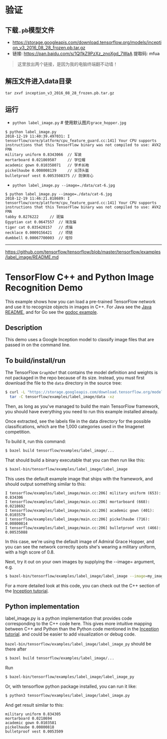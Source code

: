 # 验证
## 下载`.pb`模型文件

- https://storage.googleapis.com/download.tensorflow.org/models/inception_v3_2016_08_28_frozen.pb.tar.gz
- 链接: https://pan.baidu.com/s/1Ql1kZ9PzXz_znoXgd_7WaA 提取码: mfua

> 这里放出两个链接，是因为我的电脑终端翻不动墙！

## 解压文件进入data目录
`tar zxvf inception_v3_2016_08_28_frozen.pb.tar.gz`

## 运行

- `python label_image.py` # 使用默认图片`grace_hopper.jpg`
```
$ python label_image.py 
2018-12-19 11:40:39.497031: I tensorflow/core/platform/cpu_feature_guard.cc:141] Your CPU supports instructions that this TensorFlow binary was not compiled to use: AVX2 FMA
military uniform 0.8343066  // 军装
mortarboard 0.021869507     // 学位帽
academic gown 0.010358071   // 学术长袍
pickelhaube 0.008008139     // 尖顶头盔
bulletproof vest 0.0053508375 // 防弹背心
```

- `python label_image.py --image=./data/cat-6.jpg`
```
$ python label_image.py --image=./data/cat-6.jpg
2018-12-19 11:46:21.818689: I tensorflow/core/platform/cpu_feature_guard.cc:141] Your CPU supports instructions that this TensorFlow binary was not compiled to use: AVX2 FMA
tabby 0.8276222     // 斑猫
Egyptian cat 0.0647557  // 埃及猫
tiger cat 0.035420157   // 虎猫
necklace 0.0009156421   // 项链
dumbbell 0.00067700003  // 哑铃
```

-----------------------------

https://github.com/tensorflow/tensorflow/blob/master/tensorflow/examples/label_image/README.md

# TensorFlow C++ and Python Image Recognition Demo

This example shows how you can load a pre-trained TensorFlow network and use it
to recognize objects in images in C++. For Java see the [Java
README](https://github.com/tensorflow/tensorflow/tree/master/tensorflow/java),
and for Go see the [godoc
example](https://godoc.org/github.com/tensorflow/tensorflow/tensorflow/go#ex-package).

## Description

This demo uses a Google Inception model to classify image files that are passed
in on the command line.

## To build/install/run

The TensorFlow `GraphDef` that contains the model definition and weights is not
packaged in the repo because of its size. Instead, you must first download the
file to the `data` directory in the source tree:

```bash
$ curl -L "https://storage.googleapis.com/download.tensorflow.org/models/inception_v3_2016_08_28_frozen.pb.tar.gz" |
  tar -C tensorflow/examples/label_image/data -xz
```

Then, as long as you've managed to build the main TensorFlow framework, you
should have everything you need to run this example installed already.

Once extracted, see the labels file in the data directory for the possible
classifications, which are the 1,000 categories used in the Imagenet
competition.

To build it, run this command:

```bash
$ bazel build tensorflow/examples/label_image/...
```

That should build a binary executable that you can then run like this:

```bash
$ bazel-bin/tensorflow/examples/label_image/label_image
```

This uses the default example image that ships with the framework, and should
output something similar to this:

```
I tensorflow/examples/label_image/main.cc:206] military uniform (653): 0.834306
I tensorflow/examples/label_image/main.cc:206] mortarboard (668): 0.0218692
I tensorflow/examples/label_image/main.cc:206] academic gown (401): 0.0103579
I tensorflow/examples/label_image/main.cc:206] pickelhaube (716): 0.00800814
I tensorflow/examples/label_image/main.cc:206] bulletproof vest (466): 0.00535088
```

In this case, we're using the default image of Admiral Grace Hopper, and you can
see the network correctly spots she's wearing a military uniform, with a high
score of 0.8.

Next, try it out on your own images by supplying the --image= argument, e.g.

```bash
$ bazel-bin/tensorflow/examples/label_image/label_image --image=my_image.png
```

For a more detailed look at this code, you can check out the C++ section of the
[Inception tutorial](https://www.tensorflow.org/tutorials/image_recognition/).

## Python implementation

label_image.py is a python implementation that provides code corresponding
to the C++ code here. This gives more intuitive mapping between C++ and
Python than the Python code mentioned in the
[Inception tutorial](https://www.tensorflow.org/tutorials/image_recognition/).
and could be easier to add visualization or debug code.


`bazel-bin/tensorflow/examples/label_image/label_image_py` should be there after
```bash
$ bazel build tensorflow/examples/label_image/...
```

Run

```bash
$ bazel-bin/tensorflow/examples/label_image/label_image_py
```

Or, with tensorflow python package installed, you can run it like:
```bash
$ python3 tensorflow/examples/label_image/label_image.py
```

And get result similar to this:
```
military uniform 0.834305
mortarboard 0.0218694
academic gown 0.0103581
pickelhaube 0.00800818
bulletproof vest 0.0053509
```
